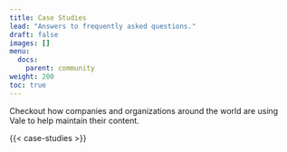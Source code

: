 ```yaml
---
title: Case Studies
lead: "Answers to frequently asked questions."
draft: false
images: []
menu:
  docs:
    parent: community
weight: 200
toc: true
---
```


Checkout how companies and organizations around the world are using Vale to
help maintain their content.

{{< case-studies >}}
